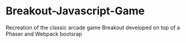 # Breakout-Javascript-Game
Recreation of the classic arcade game Breakout developed on top of a Phaser and Webpack bootsrap
